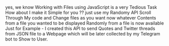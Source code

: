 yes, we know Working with Files using JavaScript is a very Tedious Task
How about I make it Simple for you ??
just use my Randomy API
Scroll Through My code and Change files as you want
now whatever Contents from a file you wanted to be displayed Randomly from a file is now available
Just for Example - I created this API to send Quotes and Twitter threads from JSON file to a Webpage which will be later collected by my Telegram bot to Show to User.
